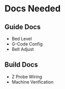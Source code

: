 # Docs Needed

## Guide Docs

* Bed Level
* G-Code Config
* Belt Adjust


## Build Docs

* Z Probe Wiring
* Machine Verification

